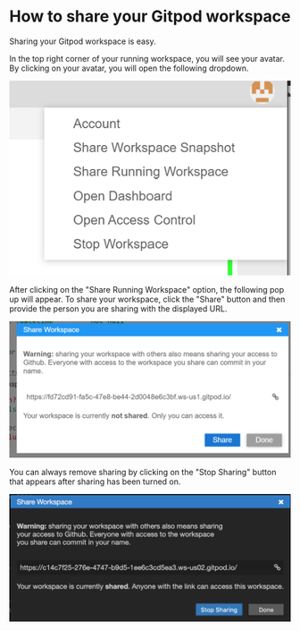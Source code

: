# How to share your Gitpod workspace

Sharing your Gitpod workspace is easy.  

In the top right corner of your running workspace, you will see your avatar. By clicking on your avatar, you will open the following dropdown.

![](/assets/gitpodsharerunning.png)

After clicking on the "Share Running Workspace" option, the following pop up will appear. To share your workspace, click the "Share" button and then provide the person you are sharing with the displayed URL.

![](/assets/gitpodclickshare.png)

You can always remove sharing by clicking on the "Stop Sharing" button that appears after sharing has been turned on. 

![](/assets/gitpod_stop_share.png)


